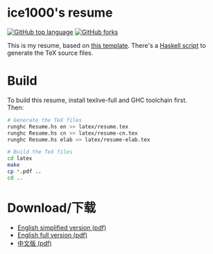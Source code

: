 # ice1000's resume

[![GitHub top language](https://img.shields.io/github/languages/top/ice1000/resume.svg)](https://github.com/ice1000/resume)
[![GitHub forks](https://img.shields.io/github/forks/ice1000/resume.svg?style=social&label=Fork)](https://github.com/ice1000/resume)

This is my resume, based on [this template](https://github.com/billryan/resume).
There's a [Haskell script](Resume.hs) to generate the TeX source files.

# Build

To build this resume, install texlive-full and GHC toolchain first.<br/>
Then:

```bash
# Generate the TeX files
runghc Resume.hs en >> latex/resume.tex
runghc Resume.hs cn >> latex/resume-cn.tex
runghc Resume.hs elab >> latex/resume-elab.tex

# Build the TeX files
cd latex
make
cp *.pdf ..
cd ..
```

# Download/下载

+ [English simplified version (pdf)](./resume.pdf)
+ [English full version (pdf)](./resume-elab.pdf)
+ [中文版 (pdf)](./resume-cn.pdf)
